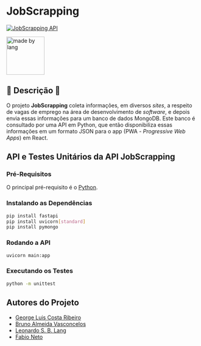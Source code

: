 # JobScrapping

[![JobScrapping API](https://github.com/leonardosblang/job-scrapping-api/actions/workflows/python-app.yml/badge.svg)](https://github.com/leonardosblang/job-scrapping-api/actions/workflows/python-app.yml)

<img src="https://user-images.githubusercontent.com/61352086/194158541-07e551e3-8fd1-4289-b16f-eebf5afb3fad.png" alt="made by lang" style="width: 100px; height: 100px;"/>

## 🚀 Descrição 🚀

O projeto **JobScrapping** coleta informações, em diversos _sites_, a respeito de vagas de emprego na área de desenvolvimento de _software_, e depois envia essas informações para um banco de dados MongoDB. Este banco é consultado por uma API em Python, que então disponibiliza essas informações em um formato JSON para o app (PWA - _Progressive Web Apps_) em React.

## API e Testes Unitários da API JobScrapping

### Pré-Requisitos

O principal pré-requisito é o [Python](https://www.python.org/).

### Instalando as Dependências

```bash
pip install fastapi
pip install uvicorn[standard]
pip install pymongo
```

### Rodando a API

```bash
uvicorn main:app
```

### Executando os Testes

```bash
python -m unittest
```

## Autores do Projeto

- [George Luis Costa Ribeiro](https://github.com/George-Luis-Costa)
- [Bruno Almeida Vasconcelos](http://github.com/brunovollin)
- [Leonardo S. B. Lang](https://github.com/leonardosblang)
- [Fabio Neto](https://github.com/bio353)
